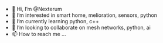 - 👋 Hi, I’m @Nexterum
- 👀 I’m interested in smart home, melioration, sensors, python
- 🌱 I’m currently learning python, c++
- 💞️ I’m looking to collaborate on mesh networks, python, ai
- 📫 How to reach me ...

<!---
Nexterum/Nexterum is a ✨ special ✨ repository because its `README.md` (this file) appears on your GitHub profile.
You can click the Preview link to take a look at your changes.
--->
